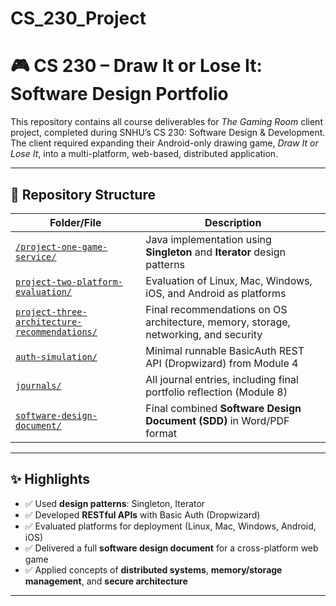 # CS_230_Project

# 🎮 CS 230 – Draw It or Lose It: Software Design Portfolio

This repository contains all course deliverables for *The Gaming Room* client project, completed during SNHU’s CS 230: Software Design & Development.  
The client required expanding their Android-only drawing game, *Draw It or Lose It*, into a multi-platform, web-based, distributed application.

---

## 📁 Repository Structure

| Folder/File | Description |
|-------------|-------------|
[`/project-one-game-service/`](./project-one-game-service/)| Java implementation using **Singleton** and **Iterator** design patterns |
[`project-two-platform-evaluation/`](./project-two-platform-evaluation/) | Evaluation of Linux, Mac, Windows, iOS, and Android as platforms |
[`project-three-architecture-recommendations/`](./project-three-architecture-recommendations/) | Final recommendations on OS architecture, memory, storage, networking, and security |
[`auth-simulation/`](./auth-simulation/) | Minimal runnable BasicAuth REST API (Dropwizard) from Module 4 |
[`journals/`](./journals/) | All journal entries, including final portfolio reflection (Module 8) |
[`software-design-document/`](./software-design-document/) | Final combined **Software Design Document (SDD)** in Word/PDF format |

---

## ✨ Highlights

- ✅ Used **design patterns**: Singleton, Iterator
- ✅ Developed **RESTful APIs** with Basic Auth (Dropwizard)
- ✅ Evaluated platforms for deployment (Linux, Mac, Windows, Android, iOS)
- ✅ Delivered a full **software design document** for a cross-platform web game
- ✅ Applied concepts of **distributed systems**, **memory/storage management**, and **secure architecture**

---



